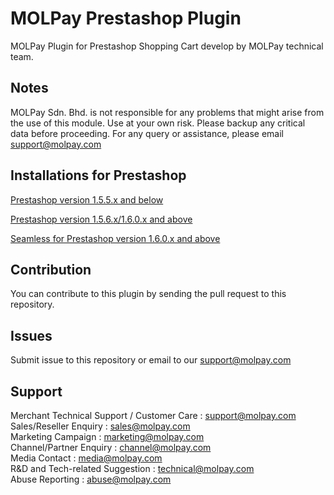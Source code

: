 MOLPay Prestashop Plugin
=====================

MOLPay Plugin for Prestashop Shopping Cart develop by MOLPay technical team.


Notes
-----

MOLPay Sdn. Bhd. is not responsible for any problems that might arise from the use of this module. 
Use at your own risk. Please backup any critical data before proceeding. For any query or 
assistance, please email support@molpay.com 


Installations for Prestashop 
-----------------------------

[Prestashop version 1.5.5.x and below](https://github.com/MOLPay/Prestashop_Plugin/wiki/Installation-for-prestashop-version-1.5.5.x-and-below)  

[Prestashop version 1.5.6.x/1.6.0.x and above](https://github.com/MOLPay/Prestashop_Plugin/wiki/Installation-for-Prestashop-version-1.5.6.x&1.6.0.x-and-above)

[Seamless for Prestashop version 1.6.0.x and above](https://github.com/MOLPay/Prestashop_Plugin/wiki/Installation-Seamless-for-Prestashop-version-1.6.0.x-and-above)

Contribution
------------

You can contribute to this plugin by sending the pull request to this repository.


Issues
------------

Submit issue to this repository or email to our support@molpay.com


Support
-------

Merchant Technical Support / Customer Care : support@molpay.com <br>
Sales/Reseller Enquiry : sales@molpay.com <br>
Marketing Campaign : marketing@molpay.com <br>
Channel/Partner Enquiry : channel@molpay.com <br>
Media Contact : media@molpay.com <br>
R&D and Tech-related Suggestion : technical@molpay.com <br>
Abuse Reporting : abuse@molpay.com

